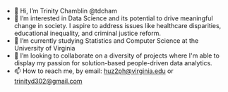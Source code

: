 - 👋 Hi, I’m Trinity Chamblin @tdcham 
- 👀 I’m interested in Data Science and its potential to drive meaningful change in society.
  I aspire to address issues like healthcare disparities, educational inequality, and criminal justice reform.
- 🌱 I’m currently studying Statistics and Computer Science at the University of Virginia
- 💞️ I’m looking to collaborate on a diversity of projects where I'm able to display my passion for solution-based people-driven data analytics.
- 📫 How to reach me, by email: huz2ph@virginia.edu or trinityd302@gmail.com

<!---
tdcham/tdcham is a ✨ special ✨ repository because its `README.md` (this file) appears on your GitHub profile.
You can click the Preview link to take a look at your changes.
--->
